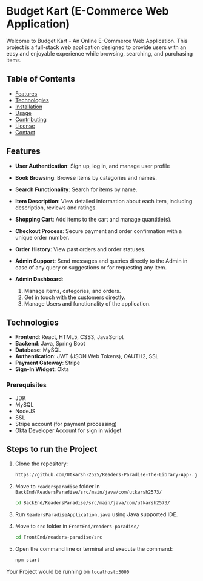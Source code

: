 # Budget Kart (E-Commerce Web Application)

Welcome to Budget Kart - An Online E-Commerce Web Application. This project is a full-stack web application designed to provide users with an easy and enjoyable experience while browsing, searching, and purchasing items.

## Table of Contents

- [Features](#features)
- [Technologies](#technologies)
- [Installation](#installation)
- [Usage](#usage)
- [Contributing](#contributing)
- [License](#license)
- [Contact](#contact)

## Features

- **User Authentication**: Sign up, log in, and manage user profile
  
- **Book Browsing**: Browse items by categories and names.

- **Search Functionality**: Search for items by name.

- **Item Description**: View detailed information about each item, including description, reviews and ratings.

- **Shopping Cart**: Add items to the cart and manage quantitie(s).

- **Checkout Process**: Secure payment and order confirmation with a unique order number.

- **Order History**: View past orders and order statuses.
  
- **Admin Support**: Send messages and queries directly to the Admin in case of any query or suggestions or for requesting any item.

- **Admin Dashboard**:
  <ol>
     <li>Manage items, categories, and orders.</li>
     <li>Get in touch with the customers directly.</li>
     <li>Manage Users and functionality of the application.</li>
  </ol>

## Technologies

- **Frontend**: React, HTML5, CSS3, JavaScript
- **Backend**: Java, Spring Boot
- **Database**: MySQL
- **Authentication**: JWT (JSON Web Tokens), OAUTH2, SSL
- **Payment Gateway**: Stripe
- **Sign-In Widget**: Okta

### Prerequisites

- JDK
- MySQL
- NodeJS
- SSL
- Stripe account (for payment processing)
- Okta Developer Account for sign in widget

## Steps to run the Project

1. Clone the repository:
   ```bash
   https://github.com/Utkarsh-2525/Readers-Paradise-The-Library-App-.git

2. Move to `readersparadise` folder in `BackEnd/ReadersParadise/src/main/java/com/utkarsh2573/`
   ```bash
   cd BackEnd/ReadersParadise/src/main/java/com/utkarsh2573/

3. Run `ReadersParadiseApplication.java` using Java supported IDE.

4. Move to `src` folder in `FrontEnd/readers-paradise/`
   ```bash
   cd FrontEnd/readers-paradise/src

5. Open the command line or terminal and execute the command:
   ```bash
   npm start

Your Project would be running on `localhost:3000` 
